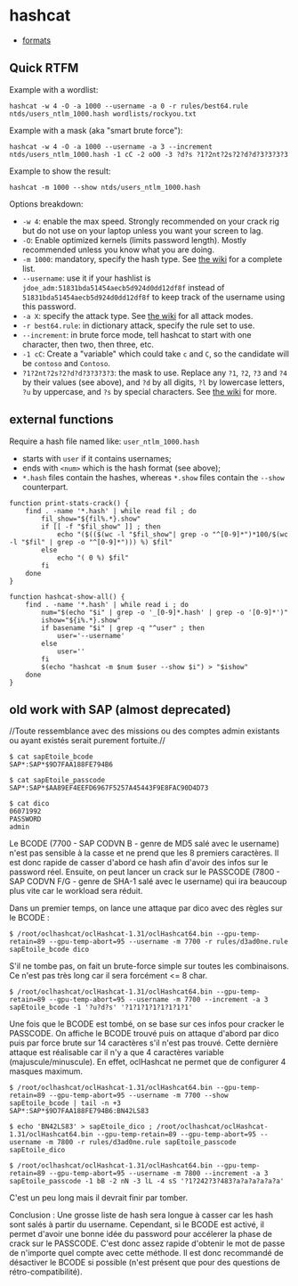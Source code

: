 # hashcat



* [formats](https://hashcat.net/wiki/doku.php?id=example_hashes)



## Quick RTFM


Example with a wordlist:

```
hashcat -w 4 -O -a 1000 --username -a 0 -r rules/best64.rule ntds/users_ntlm_1000.hash wordlists/rockyou.txt
```

Example with a mask (aka "smart brute force"):

```
hashcat -w 4 -O -a 1000 --username -a 3 --increment ntds/users_ntlm_1000.hash -1 cC -2 oO0 -3 ?d?s ?1?2nt?2s?2?d?d?3?3?3?3
```

Example to show the result:
```
hashcat -m 1000 --show ntds/users_ntlm_1000.hash
```

Options breakdown:

* `-w 4`: enable the max speed. Strongly recommended on your crack rig but do not use on your laptop unless you want your screen to lag.
* `-O`: Enable optimized kernels (limits password length). Mostly recommended unless you know what you are doing.
* `-m 1000`: mandatory, specify the hash type. See [the wiki](https://hashcat.net/wiki/doku.php?id=example_hashes) for a complete list.
* `--username`: use it if your hashlist is `jdoe_adm:51831bda51454aecb5d924d0dd12df8f` instead of `51831bda51454aecb5d924d0dd12df8f` to keep track of the username using this password.
* `-a X`: specify the attack type. See [the wiki](https://hashcat.net/wiki/doku.php?id=hashcat#supported_attack_modes) for all attack modes.
* `-r best64.rule`: in dictionary attack, specify the rule set to use.
* `--increment`: in brute force mode, tell hashcat to start with one character, then two, then three, etc.
* `-1 cC`: Create a "variable" which could take `c` and `C`, so the candidate will be `contoso` and `Contoso`.
* `?1?2nt?2s?2?d?d?3?3?3?3`: the mask to use. Replace any `?1`, `?2`, `?3` and `?4` by their values (see above), and `?d` by all digits, `?l` by lowercase letters, `?u` by uppercase, and `?s` by special characters. See [the wiki](https://hashcat.net/wiki/doku.php?id=mask_attack) for more.



## external functions

Require a hash file named like: `user_ntlm_1000.hash`

* starts with `user` if it contains usernames;
* ends with `<num>` which is the hash format (see above);
* `*.hash` files contain the hashes, whereas `*.show` files contain the `--show` counterpart.

```
function print-stats-crack() {
    find . -name '*.hash' | while read fil ; do
        fil_show="${fil%.*}.show"
        if [[ -f "$fil_show" ]] ; then
            echo "($(($(wc -l "$fil_show"| grep -o "^[0-9]*")*100/$(wc -l "$fil" | grep -o "^[0-9]*"))) %) $fil"
        else
            echo "( 0 %) $fil"
        fi
    done
}

function hashcat-show-all() {
    find . -name '*.hash' | while read i ; do
        num="$(echo "$i" | grep -o '_[0-9]*.hash' | grep -o '[0-9]*')"
        ishow="${i%.*}.show"
        if basename "$i" | grep -q "^user" ; then
            user='--username'
        else
            user=''
        fi
        $(echo "hashcat -m $num $user --show $i") > "$ishow"
    done
}
```



## old work with SAP (almost deprecated)

//Toute ressemblance avec des missions ou des comptes admin existants ou ayant existés serait purement fortuite.//

```
$ cat sapEtoile_bcode
SAP*:SAP*$9D7FAA188FE794B6

$ cat sapEtoile_passcode
SAP*:SAP*$AA89EF4EEFD6967F5257A45443F9E8FAC90D4D73

$ cat dico
06071992
PASSWORD
admin
```

Le BCODE (7700 - SAP CODVN B - genre de MD5 salé avec le username) n'est pas sensible à la casse et ne prend que les 8 premiers caractères. Il est donc rapide de casser d'abord ce hash afin d'avoir des infos sur le password réel. Ensuite, on peut lancer un crack sur le PASSCODE (7800 - SAP CODVN F/G - genre de SHA-1 salé avec le username) qui ira beaucoup plus vite car le workload sera réduit.

Dans un premier temps, on lance une attaque par dico avec des règles sur le BCODE :

```
$ /root/oclhashcat/oclHashcat-1.31/oclHashcat64.bin --gpu-temp-retain=89 --gpu-temp-abort=95 --username -m 7700 -r rules/d3ad0ne.rule sapEtoile_bcode dico
```

S'il ne tombe pas, on fait un brute-force simple sur toutes les combinaisons. Ce n'est pas très long car il sera forcément &lt;= 8 char.

```
$ /root/oclhashcat/oclHashcat-1.31/oclHashcat64.bin --gpu-temp-retain=89 --gpu-temp-abort=95 --username -m 7700 --increment -a 3 sapEtoile_bcode -1 '?u?d?s' '?1?1?1?1?1?1?1?1'
```

Une fois que le BCODE est tombé, on se base sur ces infos pour cracker le PASSCODE. On affiche le BCODE trouvé puis on attaque d'abord par dico puis par force brute sur 14 caractères s'il n'est pas trouvé. Cette dernière attaque est réalisable car il n'y a que 4 caractères variable (majuscule/minuscule). En effet, oclHashcat ne permet que de configurer 4 masques maximum.

```
$ /root/oclhashcat/oclHashcat-1.31/oclHashcat64.bin --gpu-temp-retain=89 --gpu-temp-abort=95 --username -m 7700 --show sapEtoile_bcode | tail -n +3
SAP*:SAP*$9D7FAA188FE794B6:BN42LS83

$ echo 'BN42LS83' > sapEtoile_dico ; /root/oclhashcat/oclHashcat-1.31/oclHashcat64.bin --gpu-temp-retain=89 --gpu-temp-abort=95 --username -m 7800 -r rules/d3ad0ne.rule sapEtoile_passcode sapEtoile_dico

$ /root/oclhashcat/oclHashcat-1.31/oclHashcat64.bin --gpu-temp-retain=89 --gpu-temp-abort=95 --username -m 7800 --increment -a 3 sapEtoile_passcode -1 bB -2 nN -3 lL -4 sS '?1?242?3?483?a?a?a?a?a?a'
```

C'est un peu long mais il devrait finir par tomber.

Conclusion : Une grosse liste de hash sera longue à casser car les hash sont salés à partir du username. Cependant, si le BCODE est activé, il permet d'avoir une bonne idée du password pour accélerer la phase de crack sur le PASSCODE. C'est donc assez rapide d'obtenir le mot de passe de n'importe quel compte avec cette méthode. Il est donc recommandé de désactiver le BCODE si possible (n'est présent que pour des questions de rétro-compatibilité).



